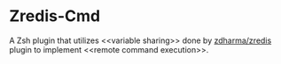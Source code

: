 # Zredis-Cmd

A Zsh plugin that utilizes \<\<variable sharing>> done by [zdharma/zredis](https://github.com/zdharma/zredis) plugin to
implement \<\<remote command execution>>.
